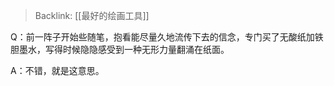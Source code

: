 > Backlink: [[最好的绘画工具]]

Q：前一阵子开始些随笔，抱看能尽量久地流传下去的信念，专门买了无酸纸加铁胆墨水，写得时候隐隐感受到一种无形力量翻涌在纸面。

A：不错，就是这意思。
